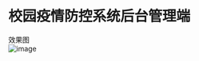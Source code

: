  # 校园疫情防控系统后台管理端
 效果图  
 ![image](https://user-images.githubusercontent.com/109293304/226593997-fd1b76c8-c9ee-49a6-ab53-32f7a20689e1.png)


